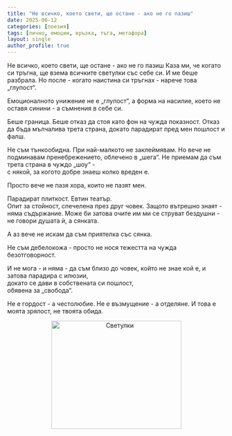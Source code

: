 ```yaml
---
title: "Не всичко, което свети, ще остане - ако не го пазиш"
date: 2025-06-12
categories: [поезия]
tags: [лично, емоции, връзка, тъга, метафора]
layout: single
author_profile: true
---
```


<div class="poem">

Не всичко, което свети, ще остане - ако не го пазиш 
Каза ми, че когато си тръгна, 
ще взема всичките светулки със себе си. 
И ме беше разбрала.
Но после - когато наистина си тръгнах - 
нарече това „глупост“. 

Емоционалното унижение не е „глупост“, 
а форма на насилие,
което не оставя синини - а съмнения в себе си. 

Беше граница.
Беше отказ да стоя като фон на чужда показност. 
Отказ да бъда мълчалива трета страна,
докато парадират пред мен пошлост и фалш. 

Не съм тънкообидна.
При най-малкото не заклеймявам. 
Но вече не подминавам пренебрежението, облечено в „шега“. 
Не приемам да съм трета страна в чуждо „шоу“ -  
с някой, за когото добре знаеш колко вреден е. 

Просто вече не пазя хора, които не пазят мен. 

Парадират плиткост. Евтин театър.  
Опит за стойност, спечелена през друг човек. 
Защото вътрешно знаят - няма съдържание. 
Може би затова очите им ми се струват бездушни -  
не говори душата ѝ, а сянката. 
 
А аз вече не искам да съм приятелка със сянка.  
 
Не съм дебелокожа - 
просто не нося тежестта на чужда безотговорност.  
 
И не мога - и няма - да съм близо до човек, 
който не знае кой е, 
и затова парадира с илюзии,  
докато се дави в собствената си пошлост,  
обявена за „свобода“. 

Не е гордост - а честолюбие. 
Не е възмущение - а отделяне. 
И това е моята зрялост,
не твоята обида. 

</div>

<p align="center">
  <img src="{{ site.baseurl }}/assets/images/svetulki.jpg" width="300" height="250" alt="Светулки">
</p>